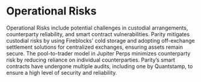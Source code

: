 # Operational Risks

Operational Risks include potential challenges in custodial arrangements, counterparty reliability, and smart contract vulnerabilities. Parity mitigates custodial risks by using Fireblocks' cold storage and adopting off-exchange settlement solutions for centralized exchanges, ensuring assets remain secure. The pool-to-trader model in Jupiter Perps minimizes counterparty risk by reducing reliance on individual counterparties. Parity’s smart contracts have undergone multiple audits, including one by Quantstamp, to ensure a high level of security and reliability.&#x20;
